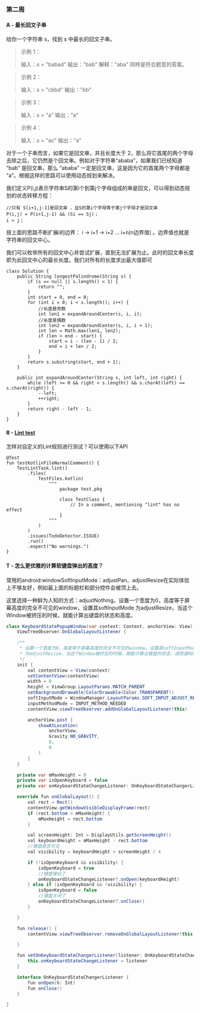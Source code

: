 ### 第二周

#### A -  最长回文子串

给你一个字符串 s，找到 s 中最长的回文子串。

> 示例 1：
>
> 输入：s = "babad"
> 输出："bab"
> 解释："aba" 同样是符合题意的答案。

> 示例 2：
>
> 输入：s = "cbbd"
> 输出："bb"

> 示例 3：
>
> 输入：s = "a"
> 输出："a"

> 示例 4：
>
> 输入：s = "ac"
> 输出："a"

对于一个子串而言，如果它是回文串，并且长度大于 2，那么将它首尾的两个字母去除之后，它仍然是个回文串。例如对于字符串“ababa”，如果我们已经知道 “bab” 是回文串，那么 “ababa” 一定是回文串，这是因为它的首尾两个字母都是 “a”。根据这样的思路可以使用动态规划来解决。

我们定义P(i,j)表示字符串S的第i个到第j个字母组成的串是回文，可以得到动态规划的状态转移方程：

```
//只有 S[i+1,j-1]是回文串 ，且S的第i个字母等于第j个字母才是回文串
P(i,j) = P(i+1,j-1) && (Si == Sj)；
i > j；
```

按上面的思路不断扩展i的边界： i -> i+1 -> i+2 ... i+n(n边界值) 。边界值也就是字符串的回文中心。

我们可以枚举所有的回文中心并尝试扩展，直到无法扩展为止。此时的回文串长度即为此回文中心的最长长度。我们对所有的长度求出最大值即可



```
class Solution {
    public String longestPalindrome(String s) {
        if (s == null || s.length() < 1) {
            return "";
        }
        int start = 0, end = 0;
        for (int i = 0; i < s.length(); i++) {
            //长度是奇数
            int len1 = expandAroundCenter(s, i, i);
            //长度是偶数
            int len2 = expandAroundCenter(s, i, i + 1);
            int len = Math.max(len1, len2);
            if (len > end - start) {
                start = i - (len - 1) / 2;
                end = i + len / 2;
            }
        }
        return s.substring(start, end + 1);
    }

    public int expandAroundCenter(String s, int left, int right) {
        while (left >= 0 && right < s.length() && s.charAt(left) == s.charAt(right)) {
            --left;
            ++right;
        }
        return right - left - 1;
    }
}

```



#### R - [Lint test](https://medium.com/google-developer-experts/enforcing-team-rules-with-lint-tests-7e538a294445)

怎样对自定义的Lint规则进行测试？可以使用以下API

```
@Test
fun testKotlinFileNormalComment() {
    TestLintTask.lint()
        .files(
            TestFiles.kotlin(
                """
                    package test.pkg
                        
                    class TestClass {
                        // In a comment, mentioning "lint" has no effect
                    }
                """
            )
        )
        .issues(TodoDetector.ISSUE)
        .run()
        .expect("No warnings.")
}
```



#### T - 怎么更优雅的计算软键盘弹出的高度？

常用的android:windowSoftInputMode：adjustPan、adjustResize在实际体验上不够友好，例如最上面的标题栏和部分控件会被顶上去。

这里选择一种鲜为人知的方式：adjustNothing。设置一个宽度为0，高度等于屏幕高度的完全不可见的window，设置其softInputMode
 为adjustResize，当这个Window被挤压的时候，就能计算出键盘的状态和高度。

```csharp
class KeyboardStatePopupWindow(var context: Context, anchorView: View) : PopupWindow(),
    ViewTreeObserver.OnGlobalLayoutListener {

    /**
     * 设置一个宽度为0，高度等于屏幕高度的完全不可见的window，设置其softInputMode
     * 为adjustResize，当这个Window被挤压的时候，就能计算出键盘的状态，进而通知到activity
     */
    init {
        val contentView = View(context)
        setContentView(contentView)
        width = 0
        height = ViewGroup.LayoutParams.MATCH_PARENT
        setBackgroundDrawable(ColorDrawable(Color.TRANSPARENT))
        softInputMode = WindowManager.LayoutParams.SOFT_INPUT_ADJUST_RESIZE
        inputMethodMode = INPUT_METHOD_NEEDED
        contentView.viewTreeObserver.addOnGlobalLayoutListener(this)

        anchorView.post {
            showAtLocation(
                anchorView,
                Gravity.NO_GRAVITY,
                0,
                0
            )
        }
    }

    private var mMaxHeight = 0
    private var isOpenKeyboard = false
    private var onKeyboardStateChangeListener: OnKeyboardStateChangerListener? = null

    override fun onGlobalLayout() {
        val rect = Rect()
        contentView.getWindowVisibleDisplayFrame(rect)
        if (rect.bottom > mMaxHeight) {
            mMaxHeight = rect.bottom
        }

        val screenHeight: Int = DisplayUtils.getScreenHeight()
        val keyboardHeight = mMaxHeight - rect.bottom
        //键盘是否可见
        val visibility = keyboardHeight > screenHeight / 4

        if (!isOpenKeyboard && visibility) {
            isOpenKeyboard = true
            //键盘弹出了
            onKeyboardStateChangeListener?.onOpen(keyboardHeight)
        } else if (isOpenKeyboard && !visibility) {
            isOpenKeyboard = false
            //键盘关闭了
            onKeyboardStateChangeListener?.onClose()
        }

    }

    fun release() {
        contentView.viewTreeObserver.removeOnGlobalLayoutListener(this)

    }

    fun setOnKeyboardStateChangerListener(listener: OnKeyboardStateChangerListener) {
        this.onKeyboardStateChangeListener = listener
    }

    interface OnKeyboardStateChangerListener {
        fun onOpen(h: Int)
        fun onClose()
    }

}
```
